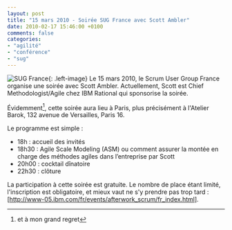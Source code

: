 ```yaml
---
layout: post
title: "15 mars 2010 - Soirée SUG France avec Scott Ambler"
date: 2010-02-17 15:46:00 +0100
comments: false
categories: 
- "agilité"
- "conférence"
- "sug"
---
```

![SUG France](https://blog-img.crafting-labs.fr/logo/logo_sug.jpeg){: .left-image}
 Le 15 mars 2010, le Scrum User Group France organise une soirée avec Scott Ambler. Actuellement, Scott est Chief Methodologist/Agile chez IBM Rational qui sponsorise la soirée.


Évidemment[^1], cette soirée aura lieu à Paris, plus précisément à l'Atelier Barok, 132 avenue de Versailles, Paris 16.

Le programme est simple :

* 18h : accueil des invités
* 18h30 : Agile Scale Modeling (ASM) ou comment assurer la montée en charge des méthodes agiles dans l’entreprise par Scott
* 20h00 : cocktail dînatoire
* 22h30 : clôture

La participation à cette soirée est gratuite.
Le nombre de place étant limité, l'inscription est obligatoire, et mieux vaut ne s'y prendre pas trop tard : [http://www-05.ibm.com/fr/events/afterwork_scrum/fr_index.html].


[^1]: et à mon grand regret
